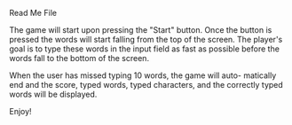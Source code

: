 Read Me File

The game will start upon pressing the "Start" button. Once
the button is pressed the words will start falling from the 
top of the screen. The player's goal is to type these words
in the input field as fast as possible before the words fall
to the bottom of the screen. 

When the user has missed typing 10 words, the game will auto-
matically end and the score, typed words, typed characters,
and the correctly typed words will be displayed.

Enjoy!